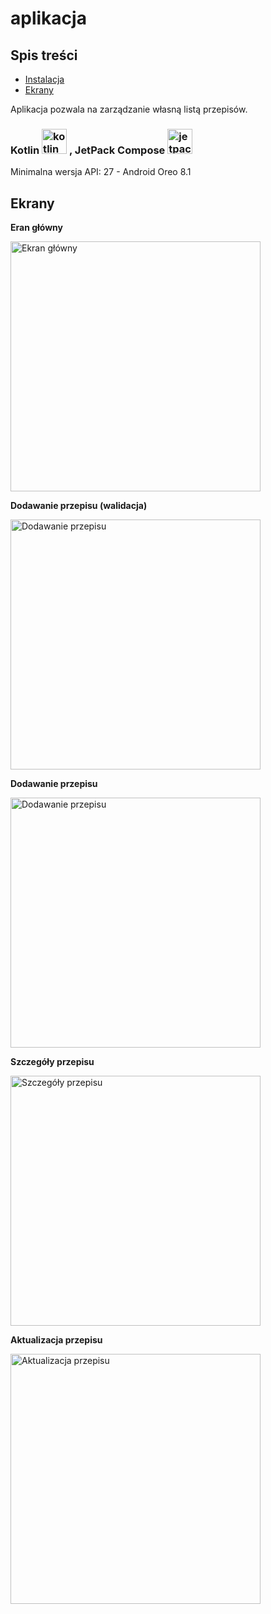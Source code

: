 

# aplikacja


## Spis treści
- [Instalacja](#instalacja)
- [Ekrany](#ekrany)


Aplikacja pozwala na zarządzanie własną listą przepisów.
### Kotlin  <img src="https://www.vectorlogo.zone/logos/kotlinlang/kotlinlang-icon.svg" alt="kotlin" width="40" height="40"/> </a>, JetPack Compose <img src="https://github.com/devicons/devicon/blob/master/icons/jetpackcompose/jetpackcompose-original.svg"  alt="jetpack compose"  width="40" height="40"/></a>
Minimalna wersja API: 27 - Android Oreo 8.1



## Ekrany

**Eran główny**    

<img src="/screens/Home.png?raw=true" width="400" alt="Ekran główny">

**Dodawanie przepisu (walidacja)** 

<img src="/screens/NewRecipe.png?raw=true" width="400" alt="Dodawanie przepisu">

**Dodawanie przepisu**

<img src="/screens/NewRecipeFill.png?raw=true" width="400" alt="Dodawanie przepisu">

**Szczegóły przepisu**  

<img src="/screens/Details.png?raw=true" width="400" alt="Szczegóły przepisu">

**Aktualizacja przepisu**  

<img src="/screens/EditDetails.png?raw=true" width="400" alt="Aktualizacja przepisu">


